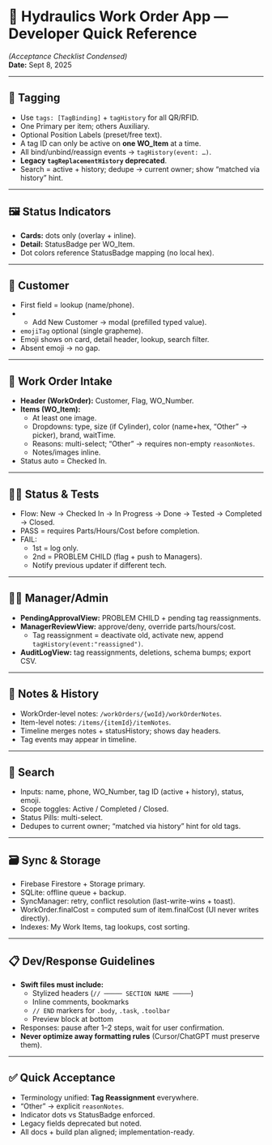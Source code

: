 # 🧾 Hydraulics Work Order App — Developer Quick Reference  
*(Acceptance Checklist Condensed)*  
**Date:** Sept 8, 2025

---

## 🔄 Tagging
- Use `tags: [TagBinding]` + `tagHistory` for all QR/RFID.  
- One Primary per item; others Auxiliary.  
- Optional Position Labels (preset/free text).  
- A tag ID can only be active on **one WO_Item** at a time.  
- All bind/unbind/reassign events → `tagHistory(event: …)`.  
- **Legacy `tagReplacementHistory` deprecated**.  
- Search = active + history; dedupe → current owner; show “matched via history” hint.

---

## 🖼 Status Indicators
- **Cards:** dots only (overlay + inline).  
- **Detail:** StatusBadge per WO_Item.  
- Dot colors reference StatusBadge mapping (no local hex).  

---

## 👤 Customer
- First field = lookup (name/phone).  
- + Add New Customer → modal (prefilled typed value).  
- `emojiTag` optional (single grapheme).  
- Emoji shows on card, detail header, lookup, search filter.  
- Absent emoji → no gap.

---

## 🧩 Work Order Intake
- **Header (WorkOrder):** Customer, Flag, WO_Number.  
- **Items (WO_Item):**  
  - At least one image.  
  - Dropdowns: type, size (if Cylinder), color (name+hex, “Other” → picker), brand, waitTime.  
  - Reasons: multi-select; “Other” → requires non-empty `reasonNotes`.  
  - Notes/images inline.  
- Status auto = Checked In.

---

## 🧑‍🔧 Status & Tests
- Flow: New → Checked In → In Progress → Done → Tested → Completed → Closed.  
- PASS = requires Parts/Hours/Cost before completion.  
- FAIL:  
  - 1st = log only.  
  - 2nd = PROBLEM CHILD (flag + push to Managers).  
  - Notify previous updater if different tech.

---

## 👨‍💼 Manager/Admin
- **PendingApprovalView:** PROBLEM CHILD + pending tag reassignments.  
- **ManagerReviewView:** approve/deny, override parts/hours/cost.  
  - Tag reassignment = deactivate old, activate new, append `tagHistory(event:"reassigned")`.  
- **AuditLogView:** tag reassignments, deletions, schema bumps; export CSV.  

---

## 📝 Notes & History
- WorkOrder-level notes: `/workOrders/{woId}/workOrderNotes`.  
- Item-level notes: `/items/{itemId}/itemNotes`.  
- Timeline merges notes + statusHistory; shows day headers.  
- Tag events may appear in timeline.

---

## 🔎 Search
- Inputs: name, phone, WO_Number, tag ID (active + history), status, emoji.  
- Scope toggles: Active / Completed / Closed.  
- Status Pills: multi-select.  
- Dedupes to current owner; “matched via history” hint for old tags.

---

## 🗃 Sync & Storage
- Firebase Firestore + Storage primary.  
- SQLite: offline queue + backup.  
- SyncManager: retry, conflict resolution (last-write-wins + toast).  
- WorkOrder.finalCost = computed sum of item.finalCost (UI never writes directly).  
- Indexes: My Work Items, tag lookups, cost sorting.

---

## 📋 Dev/Response Guidelines
- **Swift files must include:**  
  - Stylized headers (`// ───── SECTION NAME ─────`)  
  - Inline comments, bookmarks  
  - `// END` markers for `.body`, `.task`, `.toolbar`  
  - Preview block at bottom  
- Responses: pause after 1–2 steps, wait for user confirmation.  
- **Never optimize away formatting rules** (Cursor/ChatGPT must preserve them).

---

## ✅ Quick Acceptance
- Terminology unified: **Tag Reassignment** everywhere.  
- “Other” → explicit `reasonNotes`.  
- Indicator dots vs StatusBadge enforced.  
- Legacy fields deprecated but noted.  
- All docs + build plan aligned; implementation-ready.